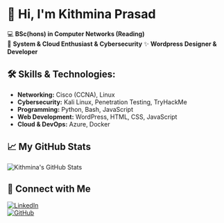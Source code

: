 # 👋 Hi, I'm Kithmina Prasad

💻 **BSc(hons) in Computer Networks (Reading)**  
📡 **System & Cloud Enthusiast & Cybersecurity** 
✨ **Wordpress Designer & Developer**  

## 🛠 Skills & Technologies:
- **Networking:** Cisco (CCNA), Linux  
- **Cybersecurity:** Kali Linux, Penetration Testing, TryHackMe  
- **Programming:** Python, Bash, JavaScript  
- **Web Development:** WordPress, HTML, CSS, JavaScript  
- **Cloud & DevOps:** Azure, Docker  

## 📈 My GitHub Stats
![Kithmina's GitHub Stats](https://github-readme-stats.vercel.app/api?username=kithmina-dev&show_icons=true&theme=radical)

## 🔗 Connect with Me
[![LinkedIn](https://img.shields.io/badge/LinkedIn-blue?style=for-the-badge&logo=linkedin)](https://linkedin.com/in/your-profile)  
[![GitHub](https://img.shields.io/badge/GitHub-black?style=for-the-badge&logo=github)](https://github.com/kithmina-dev)  

